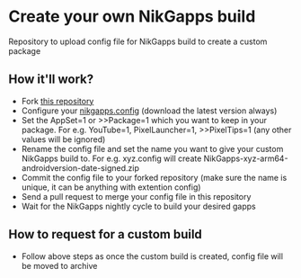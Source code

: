 # Create your own NikGapps build
Repository to upload config file for NikGapps build to create a custom package

## How it'll work?
- Fork [this repository](https://github.com/nikgapps/config)
- Configure your [nikgapps.config](https://sourceforge.net/projects/nikgapps/files/Releases/Config/nikgapps-config/) (download the latest version always)
- Set the AppSet=1 or >>Package=1 which you want to keep in your package. For e.g. YouTube=1, PixelLauncher=1, >>PixelTips=1 (any other values will be ignored)
- Rename the config file and set the name you want to give your custom NikGapps build to. For e.g. xyz.config will create NikGapps-xyz-arm64-androidversion-date-signed.zip 
- Commit the config file to your forked repository (make sure the name is unique, it can be anything with extention config)
- Send a pull request to merge your config file in this repository
- Wait for the NikGapps nightly cycle to build your desired gapps

## How to request for a custom build
- Follow above steps as once the custom build is created, config file will be moved to archive

